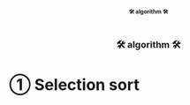 
# <h3 align="center" style="font-size:10px;"><b>🛠  algorithm  🛠</b></h3>
# <h3 align="center"><b>🛠  algorithm  🛠</b></h3>

# ① Selection sort

